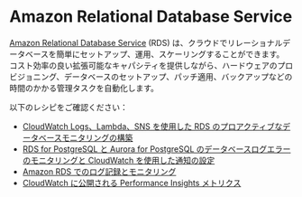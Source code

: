 # Amazon Relational Database Service

[Amazon Relational Database Service][rds-main] (RDS) は、クラウドでリレーショナルデータベースを簡単にセットアップ、運用、スケーリングすることができます。
コスト効率の良い拡張可能なキャパシティを提供しながら、ハードウェアのプロビジョニング、データベースのセットアップ、パッチ適用、バックアップなどの時間のかかる管理タスクを自動化します。

以下のレシピをご確認ください：

- [CloudWatch Logs、Lambda、SNS を使用した RDS のプロアクティブなデータベースモニタリングの構築][rds-cw-sns]
- [RDS for PostgreSQL と Aurora for PostgreSQL のデータベースログエラーのモニタリングと CloudWatch を使用した通知の設定][rds-pg-au]
- [Amazon RDS でのログ記録とモニタリング][rds-mon]
- [CloudWatch に公開される Performance Insights メトリクス][rds-pi-cw]

[rds-main]: https://aws.amazon.com/jp/rds/
[rds-cw-sns]: https://aws.amazon.com/blogs/database/build-proactive-database-monitoring-for-amazon-rds-with-amazon-cloudwatch-logs-aws-lambda-and-amazon-sns/
[rds-pg-au]: https://aws.amazon.com/blogs/database/monitor-amazon-rds-for-postgresql-and-amazon-aurora-for-postgresql-database-log-errors-and-set-up-notifications-using-amazon-cloudwatch/
[rds-mon]: https://docs.aws.amazon.com/ja_jp/AmazonRDS/latest/UserGuide/Overview.LoggingAndMonitoring.html
[rds-pi-cw]: https://docs.aws.amazon.com/ja_jp/AmazonRDS/latest/UserGuide/USER_PerfInsights.Cloudwatch.html
